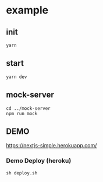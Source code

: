 # example


## init

```
yarn
```

## start

```
yarn dev
```

## mock-server

```
cd ../mock-server
npm run mock
```

## DEMO
https://nextjs-simple.herokuapp.com/


### Demo Deploy (heroku)

```
sh deploy.sh
```


